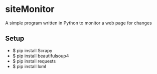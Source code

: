 # siteMonitor
A simple program written in Python to monitor a web page for changes

## Setup

- $ pip install Scrapy
- $ pip install beautifulsoup4
- $ pip install requests
- $ pip install lxml
